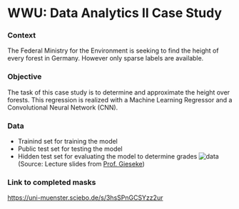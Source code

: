# WWU: Data Analytics II Case Study
### Context
The Federal Ministry for the Environment is seeking to find the height of every forest in Germany. However only sparse labels are available. 
### Objective
The task of this case study is to determine and approximate the height over forests. This regression is realized with a Machine Learning Regressor and a Convolutional Neural Network (CNN).

### Data
- Trainind set for training the model
- Public test set for testing the model
- Hidden test set for evaluating the model to determine grades
![data](https://user-images.githubusercontent.com/48908722/236777192-b88a25e5-b151-4998-a33c-3137bb290294.png)
(Source: Lecture slides from [Prof. Gieseke](https://www.linkedin.com/in/fabian-gieseke/))


### Link to completed masks
https://uni-muenster.sciebo.de/s/3hsSPnGCSYzz2ur
